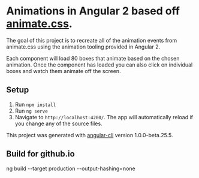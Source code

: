 # Animations in Angular 2 based off [animate.css](https://daneden.github.io/animate.css).

The goal of this project is to recreate all of the animation events from animate.css using the animation tooling provided in Angular 2.

Each component will load 80 boxes that animate based on the chosen animation. Once the component has loaded you can also click on individual boxes and watch them animate off the screen.

## Setup

1. Run `npm install`
2. Run `ng serve`
3. Navigate to `http://localhost:4200/`. The app will automatically reload if you change any of the source files.

This project was generated with [angular-cli](https://github.com/angular/angular-cli) version 1.0.0-beta.25.5.

## Build for github.io

ng build --target production --output-hashing=none
